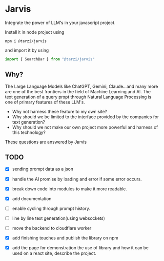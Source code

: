 # Jarvis

Integrate the power of LLM's in your javascript project.

Install it in node project using
```console
npm i @tarzi/jarvis
```
and import it by using
```javascript
import { SearchBar } from "@tarzi/jarvis"
```

## Why?
The Large Language Models like ChatGPT, Gemini, Claude...and many more are one of the best frontiers in the field of Machine Learning and AI. The text generation of a query propt through Natural Language Processing is one of primary features of these LLM's.

- Why not harness these feature to my own site? <br>
- Why should we be limited to the interface provided by the companies for text generation? <br>
- Why should we not make our own project more powerful and harness of this technology?

These questions are answered by Jarvis

## TODO

- [x] sending prompt data as a json

- [x] handle the AI promise by loading and error if some error occurs.

- [x] break down code into modules to make it more readable.

- [x] add documentation

- [ ] enable cycling through prompt history.

- [ ] line by line text generation(using websockets)

- [ ]  move the backend to cloudflare worker

- [x]  add finishing touches and publish the library on npm

- [x]  add the page for demonstration the use of library and how it can be used on a react site, describe the project.
